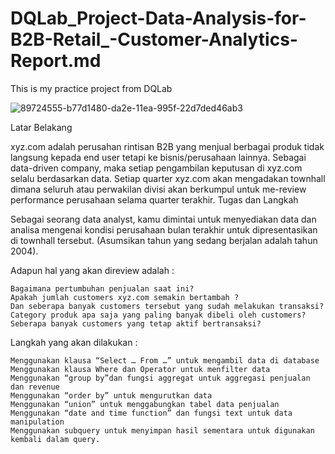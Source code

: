 # DQLab_Project-Data-Analysis-for-B2B-Retail_-Customer-Analytics-Report.md
This is my practice project from DQLab

![89724555-b77d1480-da2e-11ea-995f-22d7ded46ab3](https://user-images.githubusercontent.com/64195148/162917205-26885370-bb7b-4106-92ef-f514ca4eeb65.png)

Latar Belakang

xyz.com adalah perusahan rintisan B2B yang menjual berbagai produk tidak langsung kepada end user tetapi ke bisnis/perusahaan lainnya. Sebagai data-driven company, maka setiap pengambilan keputusan di xyz.com selalu berdasarkan data. Setiap quarter xyz.com akan mengadakan townhall dimana seluruh atau perwakilan divisi akan berkumpul untuk me-review performance perusahaan selama quarter terakhir.
Tugas dan Langkah

Sebagai seorang data analyst, kamu dimintai untuk menyediakan data dan analisa mengenai kondisi perusahaan bulan terakhir untuk dipresentasikan di townhall tersebut. (Asumsikan tahun yang sedang berjalan adalah tahun 2004).

Adapun hal yang akan direview adalah :

    Bagaimana pertumbuhan penjualan saat ini?
    Apakah jumlah customers xyz.com semakin bertambah ?
    Dan seberapa banyak customers tersebut yang sudah melakukan transaksi?
    Category produk apa saja yang paling banyak dibeli oleh customers?
    Seberapa banyak customers yang tetap aktif bertransaksi?

Langkah yang akan dilakukan :

    Menggunakan klausa “Select … From …” untuk mengambil data di database
    Menggunakan klausa Where dan Operator untuk menfilter data
    Menggunakan “group by”dan fungsi aggregat untuk aggregasi penjualan dan revenue
    Menggunakan “order by” untuk mengurutkan data
    Menggunakan “union” untuk menggabungkan tabel data penjualan
    Menggunakan “date and time function” dan fungsi text untuk data manipulation
    Menggunakan subquery untuk menyimpan hasil sementara untuk digunakan kembali dalam query.

